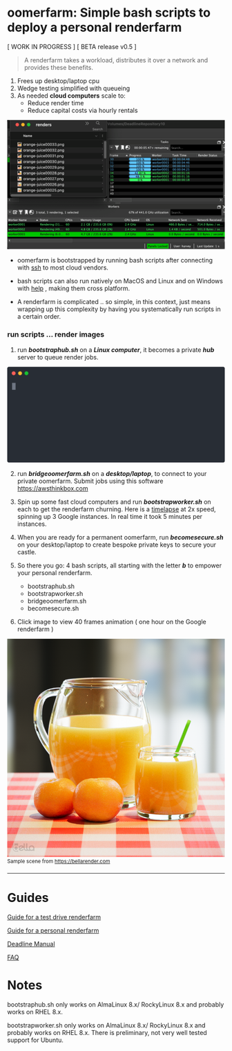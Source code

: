# oomerfarm: Simple bash scripts to deploy a personal renderfarm 

[ WORK IN PROGRESS ]
[ BETA release v0.5 ]

>A renderfarm takes a workload, distributes it over a network and provides these benefits.
  1. Frees up desktop/laptop cpu
  2. Wedge testing simplified with queueing
  3. As needed **cloud computers** scale to:
      - Reduce render time
      - Reduce capital costs via hourly rentals

![image](./img/Monitor.png )

- oomerfarm is bootstrapped by running bash scripts after connecting with [ssh]( Documentation/ssh.md ) to most cloud vendors. 

- bash scripts can also run natively on MacOS and Linux and on Windows with [help](https://git-scm.com) , making them cross platform.

- A renderfarm is complicated ..  so simple, in this context, just means wrapping up this complexity by having you systematically run scripts in a certain order. 

### run scripts ... render images  ###

1. run ***bootstraphub.sh***  on a ***Linux computer***, it becomes a private ***hub*** server to queue render jobs.

![image](img/bootstraphub.svg)

2. run ***bridgeoomerfarm.sh*** on a ***desktop/laptop***,  to connect to your private oomerfarm. Submit jobs using this software https://awsthinkbox.com 

3. Spin up some fast cloud computers and run ***bootstrapworker.sh*** on each to get the renderfarm churning. Here is a [timelapse](https://a4g4.c14.e2-1.dev/public/oomerfarm/Googlet2d-standard-60x3-timelapse.mp4) at 2x speed, spinning up 3 Google instances. In real time it took 5 minutes per instances. 

4. When you are ready for a permanent oomerfarm, run ***becomesecure.sh*** on your desktop/laptop to create bespoke private keys to secure your castle.

5. So there you go: 4 bash scripts, all starting with the letter ***b*** to empower your personal renderfarm.
    - bootstraphub.sh
    - bootstrapworker.sh
    - bridgeoomerfarm.sh
    - becomesecure.sh

6. Click image to view 40 frames animation ( one hour on the Google renderfarm )

[![orange-juice.mp4](img/orange-juice00001.png)](https://a4g4.c14.e2-1.dev/public/bella/onehourorange-juiceturntable.mp4)
<sup>Sample scene from https://bellarender.com</sup>


---

# Guides

[Guide for a test drive renderfarm](Documentation/TestDrive.md)

[Guide for a personal renderfarm](Documentation/BespokeRenderfarm.md)

[Deadline Manual](https://docs.thinkboxsoftware.com/products/deadline/10.3/1_User%20Manual/manual/overview.html)

[FAQ](Documentation/FAQ.md)

# Notes

bootstraphub.sh only works on AlmaLinux 8.x/ RockyLinux 8.x and probably works on RHEL 8.x.

bootstrapworker.sh only works on AlmaLinux 8.x/ RockyLinux 8.x and probably works on RHEL 8.x. There is preliminary, not very well tested support for Ubuntu.




